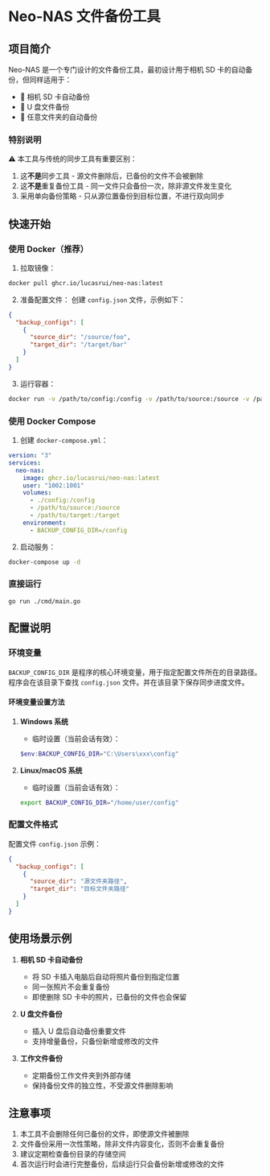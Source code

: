 # Neo-NAS 文件备份工具

## 项目简介

Neo-NAS 是一个专门设计的文件备份工具，最初设计用于相机 SD 卡的自动备份，但同样适用于：

- 📸 相机 SD 卡自动备份
- 💾 U 盘文件备份
- 📁 任意文件夹的自动备份

### 特别说明

⚠️ 本工具与传统的同步工具有重要区别：

1. 这**不是**同步工具 - 源文件删除后，已备份的文件不会被删除
2. 这**不是**重复备份工具 - 同一文件只会备份一次，除非源文件发生变化
3. 采用单向备份策略 - 只从源位置备份到目标位置，不进行双向同步

## 快速开始

### 使用 Docker（推荐）

1. 拉取镜像：

```bash
docker pull ghcr.io/lucasrui/neo-nas:latest
```

2. 准备配置文件：
   创建 `config.json` 文件，示例如下：

```json
{
  "backup_configs": [
    {
      "source_dir": "/source/foo",
      "target_dir": "/target/bar"
    }
  ]
}
```

3. 运行容器：

```bash
docker run -v /path/to/config:/config -v /path/to/source:/source -v /path/to/target:/target ghcr.io/lucasrui/neo-nas:latest
```

### 使用 Docker Compose

1. 创建 `docker-compose.yml`：

```yaml
version: "3"
services:
  neo-nas:
    image: ghcr.io/lucasrui/neo-nas:latest
    user: "1002:1001"
    volumes:
      - ./config:/config
      - /path/to/source:/source
      - /path/to/target:/target
    environment:
      - BACKUP_CONFIG_DIR=/config
```

2. 启动服务：

```bash
docker-compose up -d
```

### 直接运行

`go run ./cmd/main.go`

## 配置说明

### 环境变量

`BACKUP_CONFIG_DIR` 是程序的核心环境变量，用于指定配置文件所在的目录路径。程序会在该目录下查找 `config.json` 文件。并在该目录下保存同步进度文件。

#### 环境变量设置方法

1. **Windows 系统**
   - 临时设置（当前会话有效）：
   ```powershell
   $env:BACKUP_CONFIG_DIR="C:\Users\xxx\config"
   ```

2. **Linux/macOS 系统**
   - 临时设置（当前会话有效）：
   ```bash
   export BACKUP_CONFIG_DIR="/home/user/config"
   ```
  
### 配置文件格式

配置文件 `config.json` 示例：

```json
{
  "backup_configs": [
    {
      "source_dir": "源文件夹路径",
      "target_dir": "目标文件夹路径"
    }
  ]
}
```

## 使用场景示例

1. **相机 SD 卡自动备份**

   - 将 SD 卡插入电脑后自动将照片备份到指定位置
   - 同一张照片不会重复备份
   - 即使删除 SD 卡中的照片，已备份的文件也会保留

2. **U 盘文件备份**

   - 插入 U 盘后自动备份重要文件
   - 支持增量备份，只备份新增或修改的文件

3. **工作文件备份**
   - 定期备份工作文件夹到外部存储
   - 保持备份文件的独立性，不受源文件删除影响

## 注意事项

1. 本工具不会删除任何已备份的文件，即使源文件被删除
2. 文件备份采用一次性策略，除非文件内容变化，否则不会重复备份
3. 建议定期检查备份目录的存储空间
4. 首次运行时会进行完整备份，后续运行只会备份新增或修改的文件

